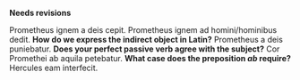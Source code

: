**Needs revisions**

Prometheus ignem a deis cepit.
Prometheus ignem ad homini/hominibus dedit. **How do we express the indirect object in Latin?**
Prometheus a deis puniebatur. **Does your perfect passive verb agree with the subject?**
Cor Promethei ab aquila petebatur. **What case does the preposition *ab* require?**
Hercules eam interfecit.
